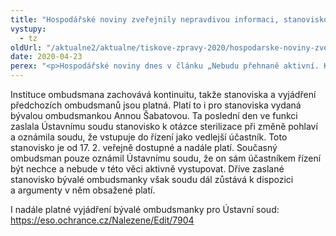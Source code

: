 ```yaml
---
title: "Hospodářské noviny zveřejnily nepravdivou informaci, stanovisko bývalé ombudsmanky platí"
vystupy:
  - tz
oldUrl: "/aktualne2/aktualne/tiskove-zpravy-2020/hospodarske-noviny-zverejnily-nepravdivou-informaci-stanovisko-byvale-ombudsmanky-plati/"
date: 2020-04-23
perex: "<p>Hospodářské noviny dnes v článku „Nebudu přehnaně aktivní. Křeček se nechce zastávat sexuálních menšin“ zveřejnily nepravdivou informaci o tom, že ombudsman stáhl z Ústavního soudu stanovisko své předchůdkyně k problematice sterilizace jako podmínky změny pohlaví. Nic takového ombudsman neudělal.</p>"
---
```


<!-- imported from the old website -->

<p>Instituce ombudsmana zachovává kontinuitu, takže stanoviska a vyjádření předchozích ombudsmanů jsou platná. Platí to i pro stanoviska vydaná bývalou ombudsmankou Annou Šabatovou. Ta poslední den ve funkci zaslala Ústavnímu soudu stanovisko k otázce sterilizace při změně pohlaví a oznámila soudu, že vstupuje do řízení jako vedlejší účastník. Toto stanovisko je od 17. 2. veřejně dostupné a nadále platí. Současný ombudsman pouze oznámil Ústavnímu soudu, že on sám účastníkem řízení být nechce a nebude v této věci aktivně vystupovat. Dříve zaslané stanovisko bývalé ombudsmanky však soudu dál zůstává k dispozici a argumenty v něm obsažené platí.</p><p>I nadále platné vyjádření bývalé ombudsmanky pro Ústavní soud: <a href="https://eso.ochrance.cz/Nalezene/Edit/7904" target="_blank">https://eso.ochrance.cz/Nalezene/Edit/7904</a> </p>
